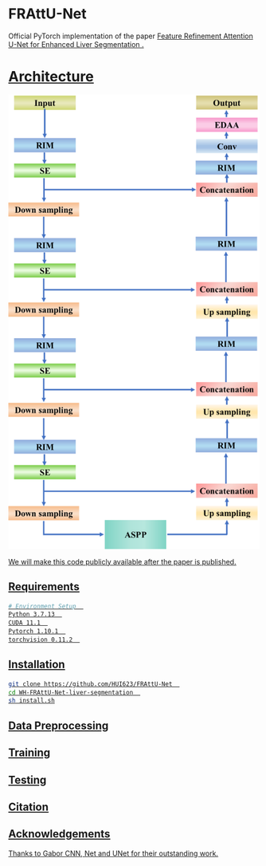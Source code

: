 # FRAttU-Net
Official PyTorch implementation of the paper <u>Feature Refinement Attention U-Net for Enhanced Liver Segmentation<u> .

# Architecture

![Uploading image.png…](https://github.com/HUI623/EDAA-Net/blob/main/Architecture.png)

We will make this code publicly available after the paper is published.
## Requirements
```bash
# Environment Setup  
Python 3.7.13  
CUDA 11.1  
Pytorch 1.10.1  
torchvision 0.11.2  

```
## Installation
```bash
git clone https://github.com/HUI623/FRAttU-Net  
cd WH-FRAttU-Net-liver-segmentation  
sh install.sh
```
## Data Preprocessing

## Training

## Testing

## Citation

## Acknowledgements
Thanks to  [Gabor CNN](https://github.com/jxgu1016/Gabor_CNN_PyTorch), Net and UNet for their outstanding work.
